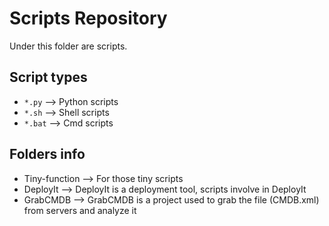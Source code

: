 Scripts Repository
================================================

Under this folder are scripts.

Script types
------------------------------------------------

* `*.py`  --> Python scripts 
* `*.sh`  --> Shell scripts 
* `*.bat` --> Cmd scripts 

Folders info
------------------------------------------------

* Tiny-function --> For those tiny scripts
* DeployIt  --> DeployIt is a deployment tool, scripts involve in DeployIt
* GrabCMDB  --> GrabCMDB is a project used to grab the file (CMDB.xml) from servers and analyze it
